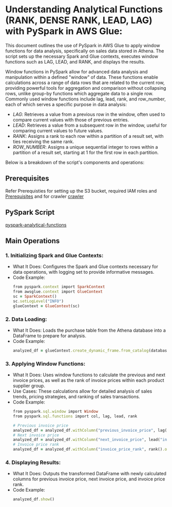 # Understanding Analytical Functions (RANK, DENSE RANK, LEAD, LAG) with PySpark in AWS Glue:

This document outlines the use of PySpark in AWS Glue to apply window functions for data analysis, specifically on sales data stored in Athena. The script sets up the necessary Spark and Glue contexts, executes window functions such as LAG, LEAD, and RANK, and displays the results. 

Window functions in PySpark allow for advanced data analysis and manipulation within a defined "window" of data. These functions enable calculations across a range of data rows that are related to the current row, providing powerful tools for aggregation and comparison without collapsing rows, unlike group-by functions which aggregate data to a single row. Commonly used window functions include lag, lead, rank, and row_number, each of which serves a specific purpose in data analysis:

- *LAG*: Retrieves a value from a previous row in the window, often used to compare current values with those of previous entries.
- *LEAD*: Retrieves a value from a subsequent row in the window, useful for comparing current values to future values.
- *RANK*: Assigns a rank to each row within a partition of a result set, with ties receiving the same rank.
- *ROW_NUMBER*: Assigns a unique sequential integer to rows within a partition of a result set, starting at 1 for the first row in each partition.

Below is a breakdown of the script's components and operations:

## Prerequisites

Refer Prerequisties for setting up the S3 bucket, required IAM roles and
[Prerequisites]((/prerequisites.md)) and for crawler [crawler](/aws-glue-crawler.md)


##  PySpark Script 
[pyspark-analytical-functions](../glue-code/ti-pyspark-analytical.py)


## Main Operations

### 1. Initializing Spark and Glue Contexts:
* What It Does: Configures the Spark and Glue contexts necessary for data operations, with logging set to provide informative messages.
* Code Example:
  ```ruby
  from pyspark.context import SparkContext
  from awsglue.context import GlueContext
  sc = SparkContext()
  sc.setLogLevel("INFO")
  glueContext = GlueContext(sc)
  ```

### 2. Data Loading:
* What It Does: Loads the purchase table from the Athena database into a DataFrame to prepare for analysis.
* Code Example:
  ```ruby
  analyzed_df = glueContext.create_dynamic_frame.from_catalog(database="glue_db", table_name="purchase").toDF()
  ```


### 3. Applying Window Functions:
* What It Does: Uses window functions to calculate the previous and next invoice prices, as well as the rank of invoice prices within each product supplier group.
* Use Cases: These calculations allow for detailed analysis of sales trends, pricing strategies, and ranking of sales transactions.
* Code Example:
  ```ruby
  from pyspark.sql.window import Window
  from pyspark.sql.functions import col, lag, lead, rank
  
  # Previous invoice price
  analyzed_df = analyzed_df.withColumn("previous_invoice_price", lag("invoice_price").over(Window.partitionBy("product_supplier_id").orderBy("purchase_tnxdate")))
  # Next invoice price
  analyzed_df = analyzed_df.withColumn("next_invoice_price", lead("invoice_price").over(Window.partitionBy("product_supplier_id").orderBy("purchase_tnxdate")))
  # Invoice price rank
  analyzed_df = analyzed_df.withColumn("invoice_price_rank", rank().over(Window.partitionBy("product_supplier_id").orderBy(col("invoice_price").desc())))

  ```

### 4. Displaying Results:
* What It Does: Outputs the transformed DataFrame with newly calculated columns for previous invoice price, next invoice price, and invoice price rank.
* Code Example:
  ```ruby
  analyzed_df.show()
  ```
